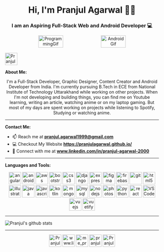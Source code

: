 <h1 align="center"> Hi, I'm Pranjul Agarwal 👋🤓</h1>
<h3 align="center"> I am an Aspiring Full-Stack Web and Android Developer  💻</h3>
<p align="center">
<img src="https://wpfixd.com/wp-content/uploads/2019/01/home-gif.gif" height="40" alt="ProgrammingGif" width="40%" height="200" />
<img src="https://cdn57.androidauthority.net/wp-content/uploads/2019/08/New-Android-Logo-evolution.gif" height="40" alt="AndroidGif" width="40%" height="200" />
</p>
<p align="left"> <img src="https://komarev.com/ghpvc/?username=PranjulAgarwal" height="40" alt="PranjulAgarwal" /> </p>

**About Me:**
<p align="center">I'm a Full-Stack Developer, Graphic Designer, Content Creator and Android Developer from India.
I'm currently pursuing B.Tech in ECE from National Institute of Technology Uttarakhand while working on other projects.
When I'm not developing and building things, you can find me on Youtube learning, writing an article, watching anime or on my laptop gaming. But most of my days are spent working on projects while listening to Spotify, Studying or watching anime.</p>

---
**Contact Me:**
- 📫 Reach me at [**pranjul.agarwal1999@gmail.com**](https://mail.google.com/mail/?view=cm&fs=1&to=pranjul.agarwal1999@gmail.comtarget="_blank")
- 💻 Checkout My Website **https://pranjulagarwal.github.io/**
- 🔗 Connect with me at **www.linkedin.com/in/pranjul-agarwal-2000**

---

**Languages and Tools:**

<p align="center">

<img src="https://www.vectorlogo.zone/logos/angular/angular-icon.svg" height="40" alt="angularjs">


          
<img src="https://www.vectorlogo.zone/logos/android/android-icon.svg" height="40" alt="android">



<img src="https://www.vectorlogo.zone/logos/amazon_aws/amazon_aws-ar21.svg" height="40" alt="aws" scale=1.5>



<img src="https://www.vectorlogo.zone/logos/getbootstrap/getbootstrap-icon.svg" height="40" alt="bootstrap">



<img src="https://www.vectorlogo.zone/logos/netlifyapp_watercss/netlifyapp_watercss-ar21.svg" height="40" alt="css3" >



<img src="https://www.vectorlogo.zone/logos/djangoproject/djangoproject-ar21.svg" height="40" alt="django" >



<img src="https://www.vectorlogo.zone/logos/expressjs/expressjs-icon.svg" height="40" alt="express" >



<img src="https://www.vectorlogo.zone/logos/figma/figma-icon.svg" height="40" alt="figma" >



<img src="https://www.vectorlogo.zone/logos/firebase/firebase-icon.svg" height="40" alt="firebase" >



<img src="https://www.vectorlogo.zone/logos/git-scm/git-scm-icon.svg" height="40" alt="git" >



<img src="https://www.vectorlogo.zone/logos/w3_html5/w3_html5-icon.svg" height="40" alt="html5" >



<img src="https://www.adobe.com/content/dam/cc/icons/illustrator.svg" height="40" alt="illustrator" >



<img src="https://www.vectorlogo.zone/logos/java/java-vertical.svg" height="40" alt="java" >



<img src="https://upload.vectorlogo.zone/logos/javascript/images/239ec8a4-163e-4792-83b6-3f6d96911757.svg" height="40" alt="javascript" >



<img src="https://www.vectorlogo.zone/logos/kotlinlang/kotlinlang-icon.svg" height="40" alt="kotlin" >



<img src="https://www.vectorlogo.zone/logos/mongodb/mongodb-ar21.svg" height="40" alt="mongodb" >



<img src="https://www.vectorlogo.zone/logos/mysql/mysql-official.svg" height="40" alt="mysql" >



<img src="https://www.vectorlogo.zone/logos/nodejs/nodejs-horizontal.svg" height="40" alt="nodejs" >



<img src="https://www.photoshop.com/images/apps/photoshop.png" height="40" alt="photoshop" >



<img src="https://www.vectorlogo.zone/logos/python/python-vertical.svg" height="40" alt="python" >



<img src="https://www.vectorlogo.zone/logos/reactjs/reactjs-icon.svg" height="40" alt="react" >



<img src="https://www.vectorlogo.zone/logos/visualstudio_code/visualstudio_code-icon.svg" height="40" alt="VSCode" >



<img src="https://www.vectorlogo.zone/logos/vuejs/vuejs-icon.svg" height="40" alt="vuejs" >



<img src="https://bestofjs.org/logos/vuetify.svg" height="40" alt="vuetify" >

</p>

---

![Pranjul's github stats](https://github-readme-stats.vercel.app/api?username=PranjulAgarwal&count_private=true&show_icons=true&theme=gotham&hide_border=true&include_all_commits=true)


---

<p align="center">
<a href="https://twitter.com/PranjulAgarwal6" target="blank"><img  align="center" src="https://cdn.jsdelivr.net/npm/simple-icons@3.0.1/icons/twitter.svg" height="40" alt="PranjulAgarwal6" height="40" width="40" /></a>
<a href="https://www.linkedin.com/in/pranjul-agarwal-2000" target="blank"><img   align="center" src="https://cdn.jsdelivr.net/npm/simple-icons@3.0.1/icons/linkedin.svg" height="40" alt="www.linkedin.com/in/pranjul-agarwal-2000" height="40" width="40" /></a>
<a href="https://instagram.com/me_pranjul_agarwal" target="blank"><img   align="center" src="https://cdn.jsdelivr.net/npm/simple-icons@3.0.1/icons/instagram.svg" height="40" alt="me_pranjul_agarwal" height="40" width="40" /></a>
<a href="https://www.codechef.com/users/pranjulagarwal" target="blank"><img   align="center" src="https://cdn.jsdelivr.net/npm/simple-icons@3.1.0/icons/codechef.svg" height="40" alt="pranjulagarwal" height="40" width="40" /></a>
<a href="https://codeforces.com/profile/Pranjul_Uchiha" target="blank"><img   align="center" src="https://cdn.jsdelivr.net/npm/simple-icons@3.1.0/icons/codeforces.svg" height="40" alt="Pranjul_Uchiha" height="40" width="40" /></a>
</p>